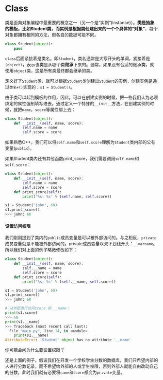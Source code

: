 # Class

类是面向对象编程中最重要的概念之一（另一个是“实例”\(Instance\)）。**类是抽象的模板，比如Student类，而实例是根据类创建出来的一个个具体的“对象”**，每个对象都拥有相同的方法，但各自的数据可能不同。

```python
class Student(object):
    pass
```

`class`后面紧接着是类名，即`Student`，类名通常是大写开头的单词，紧接着是`(object)`，表示该类是从哪个类**继承**下来的。通常，如果没有合适的继承类，就使用`object`类，这是所有类最终都会继承的类。

定义好了`Student`类，就可以根据`Student`类创建出`Student`的实例，创建实例是通过`类名+()`实现的：`s1 = Student()`。

由于类可以起到模板的作用，因此，可以在创建实例的时候，把一些我们认为必须绑定的属性强制填写进去。通过定义一个特殊的`__init__`方法，在创建实例的时候，就把`name`，`score`等属性绑上去：

```python
class Student(object):
    def __init__(self, name, score):
        self.name = name
        self.score = score
```

如果熟悉C++，我们可以将`self.name`和`self.score`理解为`Student`类内部的公有变量\(`public`\)。

如果Student类内还有其他函数print\_score，我们需要调用`self.name`和`self.score`：

```python
class Student(object):
    def __init__(self, name, score):
        self.name = name
        self.score = score
    def print_score(self):
        print('%s: %s' % (self.name, self.score))

s1 = Student('john', 60)
s1.print_score()
>>> john: 60
```

#### 设置访问权限

我们刚刚提到了类内的`public`成员变量是可以被外部访问的。与之相反，`private`成员变量就是不能被外部访问的。private成员变量以双下划线开头：`__varname`。所以我们对上面的例子略微修改如下：

```python
class Student(object):
    def __init__(self, name, score):
        self.__name = name
        self.score = score
    def print_score(self):
        print('%s: %s' % (self.__name, self.score))

s1 = Student('john', 60)
s1.print_score()
>>> john: 60

# 从外部进行访问score 和 __name：
print(s1.score)
>>> 60
print(s1.__name)
>>> Traceback (most recent call last):
  File "main.py", line 14, in <module>
    print(s1.__name)
AttributeError: 'Student' object has no attribute '__name'
```

你可能会问为什么要设置权限？

还是上面的例子，假设我们在开发一个学校学生分数的数据库，我们只希望内部的人进行分数记录，而不希望给外部的人或学生权限，否则外部人就能自由改动自己的分数。此时我们就有必要将`name`和`score`都变为`private`变量。













